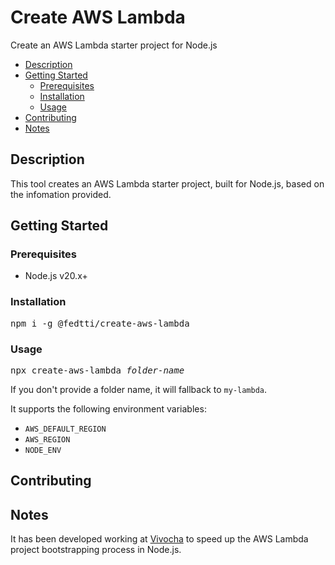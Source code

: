 # Create AWS Lambda

Create an AWS Lambda starter project for Node.js

- [Description](#description)
- [Getting Started](#getting-started)
  - [Prerequisites](#prerequisites)
  - [Installation](#installation)
  - [Usage](#usage)
- [Contributing](#contributing)
- [Notes](#notes)

## Description

This tool creates an AWS Lambda starter project, built for Node.js, based on the infomation provided.

## Getting Started

### Prerequisites

- Node.js v20.x+

### Installation

<pre lang="node">
npm i -g @fedtti/create-aws-lambda
</pre>

### Usage

<pre lang="node">
npx create-aws-lambda <em>folder-name</em>
</pre>

If you don't provide a folder name, it will fallback to `my-lambda`.

It supports the following environment variables:
- `AWS_DEFAULT_REGION`
- `AWS_REGION`
- `NODE_ENV`

## Contributing

## Notes

It has been developed working at [Vivocha](https://www.vivocha.com/) to speed up the AWS Lambda project bootstrapping process in Node.js.
